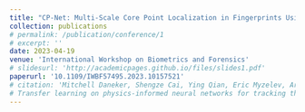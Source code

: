 ```yaml
---
title: "CP-Net: Multi-Scale Core Point Localization in Fingerprints Using Hourglass Network"
collection: publications
# permalink: /publication/conference/1
# excerpt: ''
date: 2023-04-19
venue: 'International Workshop on Biometrics and Forensics'
# slidesurl: 'http://academicpages.github.io/files/slides1.pdf'
paperurl: '10.1109/IWBF57495.2023.10157521'
# citation: 'Mitchell Daneker, Shengze Cai, Ying Qian, Eric Myzelev, Arsh Kumbhat, He Li, Lu Lu,
# Transfer learning on physics-informed neural networks for tracking the hemodynamics in the evolving false lumen of dissected aorta, Nexus, Volume 1, Issue 2, 2024, 100016, ISSN 2950-1601'
---
```


<!-- The contents above will be part of a list of publications, if the user clicks the link for the publication than the contents of section will be rendered as a full page, allowing you to provide more information about the paper for the reader. When publications are displayed as a single page, the contents of the above "citation" field will automatically be included below this section in a smaller font. -->